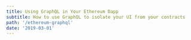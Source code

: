 ```yaml
---
title: Using GraphQL in Your Ethereum Dapp
subtitle: How to use GraphQL to isolate your UI from your contracts
path: '/ethereum-graphql'
date: '2019-03-01'
---
```

